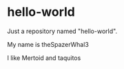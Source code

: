 # hello-world
Just a repository named "hello-world".

My name is theSpazerWhal3

I like Mertoid and taquitos

